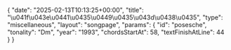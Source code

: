 {
    "date": "2025-02-13T10:13:25+00:00",
    "title": "\u041f\u043e\u0441\u0435\u0449\u0435\u043d\u0438\u0435",
    "type": "miscellaneous",
    "layout": "songpage",
    "params": {
        "id": "posesche",
        "tonality": "Dm",
        "year": "1993",
        "chordsStartAt": 58,
        "textFinishAtLine": 44
    }
}